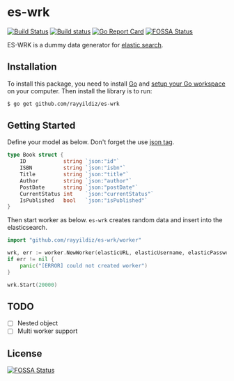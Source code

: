es-wrk
===


[![Build Status](http://img.shields.io/travis/rayyildiz/es-wrk.svg?style=flat-square)](https://travis-ci.org/rayyildiz/es-wrk)
[![Build status](https://ci.appveyor.com/api/projects/status/ak03giji8xyeqco4?svg=true)](https://ci.appveyor.com/project/rayyildiz/es-wrk)
[![Go Report Card](https://goreportcard.com/badge/github.com/rayyildiz/es-wrk)](https://goreportcard.com/report/github.com/rayyildiz/es-wrk)
[![FOSSA Status](https://app.fossa.io/api/projects/git%2Bgithub.com%2Frayyildiz%2Fes-wrk.svg?type=shield)](https://app.fossa.io/projects/git%2Bgithub.com%2Frayyildiz%2Fes-wrk?ref=badge_shield)

ES-WRK is a dummy data generator for [elastic search](https://github.com/elastic/elasticsearch). 


Installation
---

To install this package, you need to install [Go](https://golang.org/dl/) and [setup your Go workspace](https://golang.org/doc/install) on your computer. Then install the library is to run:

```bash
$ go get github.com/rayyildiz/es-wrk
```

Getting Started
---

Define your model as below. Don't forget the use [json tag](https://golang.org/pkg/encoding/json/#Marshal).
```go
type Book struct {
	ID            string `json:"id"`
	ISBN          string `json:"isbn"`
	Title         string `json:"title"`
	Author        string `json:"author"`
	PostDate      string `json:"postDate"`
	CurrentStatus int    `json:"currentStatus"`
	IsPublished   bool   `json:"isPublished"`
}
```

Then start worker as below. `es-wrk` creates random data and insert into the elasticsearch. 

```go
import "github.com/rayyildiz/es-wrk/worker"

wrk, err := worker.NewWorker(elasticURL, elasticUsername, elasticPassword, reflect.TypeOf(Book{}))
if err != nil {
    panic("[ERROR] could not created worker")
}

wrk.Start(20000)
```


TODO
---

- [ ] Nested object
- [ ] Multi worker support

## License
[![FOSSA Status](https://app.fossa.io/api/projects/git%2Bgithub.com%2Frayyildiz%2Fes-wrk.svg?type=large)](https://app.fossa.io/projects/git%2Bgithub.com%2Frayyildiz%2Fes-wrk?ref=badge_large)